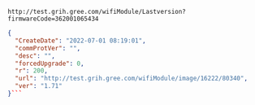 `http://test.grih.gree.com/wifiModule/Lastversion?firmwareCode=362001065434`

```json
{
  "CreateDate": "2022-07-01 08:19:01",
  "commProtVer": "",
  "desc": "",
  "forcedUpgrade": 0,
  "r": 200,
  "url": "http://test.grih.gree.com/wifiModule/image/16222/80340",
  "ver": "1.71"
}```